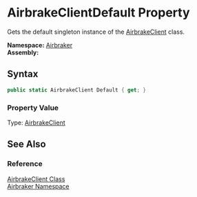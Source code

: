 AirbrakeClientDefault Property
==============================
Gets the default singleton instance of the [AirbrakeClient][1] class.

**Namespace:** [Airbraker][2]  
**Assembly:**

Syntax
------

```csharp
public static AirbrakeClient Default { get; }
```

### Property Value
Type: [AirbrakeClient][1]

See Also
--------

### Reference
[AirbrakeClient Class][1]  
[Airbraker Namespace][2]  

[1]: README.md
[2]: ../README.md